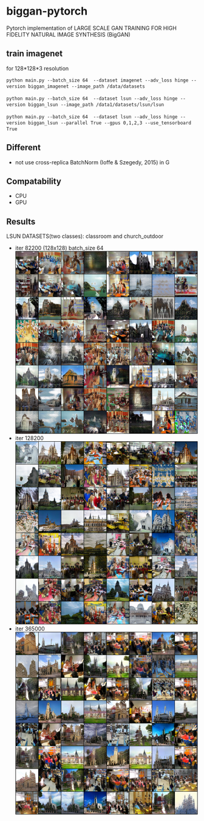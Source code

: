 # biggan-pytorch

Pytorch implementation of LARGE SCALE GAN TRAINING FOR HIGH FIDELITY NATURAL IMAGE SYNTHESIS (BigGAN)

## train imagenet

for 128\*128\*3 resolution

    python main.py --batch_size 64  --dataset imagenet --adv_loss hinge --version biggan_imagenet --image_path /data/datasets

    python main.py --batch_size 64  --dataset lsun --adv_loss hinge --version biggan_lsun --image_path /data1/datasets/lsun/lsun

    python main.py --batch_size 64  --dataset lsun --adv_loss hinge --version biggan_lsun --parallel True --gpus 0,1,2,3 --use_tensorboard True



## Different

* not use cross-replica BatchNorm (Ioffe & Szegedy, 2015) in G

## Compatability

* CPU 
* GPU

## Results

LSUN DATASETS(two classes): classroom and church_outdoor
* iter 82200 (128x128) batch_size 64
![](./results/iter_82200_fake.png)
* iter 128200
![](./results/iter_128200_fake.png)
* iter 365000
![](./results/iter_365000_fake.png)





